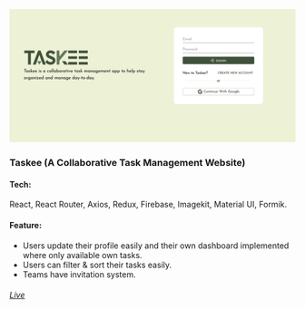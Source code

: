 ![Taskee](./public/pv-taskee.png)

### Taskee (A Collaborative Task Management Website)

#### Tech:

<p>React, React Router, Axios, Redux, Firebase, Imagekit, Material UI, Formik.</p>

#### Feature:

- Users update their profile easily and their own dashboard implemented where only available own tasks.
- Users can filter & sort their tasks easily.
- Teams have invitation system.

###### [Live](https://taskee-sk.netlify.app)
